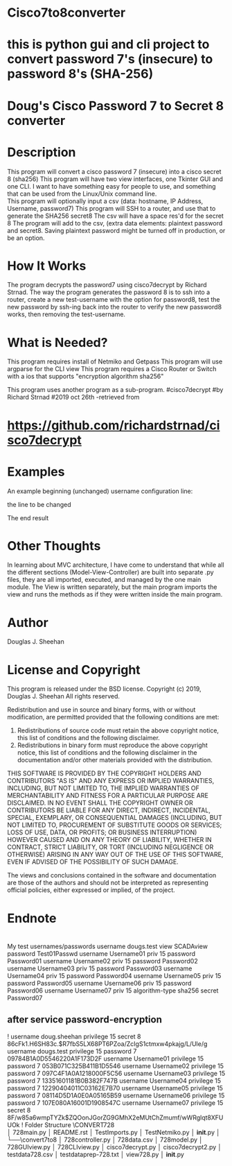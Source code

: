 # Cisco7to8converter
this is python gui and cli project to convert password 7's (insecure) to password 8's (SHA-256)
==============================================================================
Doug's Cisco Password 7 to Secret 8 converter
===============================================================================

Description
===============================================================================
This program will convert a cisco password 7 (insecure) into a 
  cisco secret 8 (sha256)
This program will have two view interfaces, one Tkinter GUI and one CLI. 
  I want to have something easy for people to use, and something that can be 
  used from the Linux/Unix command line.  
This program will optionally input a csv (data: hostname, IP Address, Username, password7)
This program will SSH to a router, and use that to generate the SHA256 secret8
The csv will have a space res'd for the secret 8
The program will add to the csv, (extra data elements: plaintext password and secret8. 
Saving plaintext password might be turned off in production, or be an option.

How It Works
===============================================================================
The program decrypts the password7 using cisco7decrypt by Richard Strnad.
The way the program generates the password 8 is to ssh into a router, create a new
test-username with the option for password8, test the new password by ssh-ing back 
into the router to verify the new password8 works, then removing the test-username.

What is Needed?
===============================================================================
This program requires install of Netmiko and Getpass
This program will use argparse for the CLI view
This program requires a Cisco Router or Switch with a ios that supports 
"encryption algorithm sha256"

This program uses another program as a sub-program.
#cisco7decrypt
#by Richard Strnad
#2019 oct 26th -retrieved from
# https://github.com/richardstrnad/cisco7decrypt
#


Examples
===============================================================================
An example beginning (unchanged) username configuration line:

the line to be changed

The end result

Other Thoughts
===============================================================================
In learning about MVC architecture, I have come to understand that while all the 
different sections (Model-View-Controller) are built into separate .py files, 
they are all imported, executed, and managed by the one main module. The View 
is written separately, but the main program imports the view and runs the 
methods as if they were written inside the main program.

Author
================================================================================
Douglas J. Sheehan


License and Copyright
================================================================================
This program is released under the BSD license. 
Copyright (c) 2019, Douglas J. Sheehan
All rights reserved.

Redistribution and use in source and binary forms, with or without
modification, are permitted provided that the following conditions are met:

1. Redistributions of source code must retain the above copyright notice, this
   list of conditions and the following disclaimer.
2. Redistributions in binary form must reproduce the above copyright notice,
   this list of conditions and the following disclaimer in the documentation
   and/or other materials provided with the distribution.

THIS SOFTWARE IS PROVIDED BY THE COPYRIGHT HOLDERS AND CONTRIBUTORS "AS IS" AND
ANY EXPRESS OR IMPLIED WARRANTIES, INCLUDING, BUT NOT LIMITED TO, THE IMPLIED
WARRANTIES OF MERCHANTABILITY AND FITNESS FOR A PARTICULAR PURPOSE ARE
DISCLAIMED. IN NO EVENT SHALL THE COPYRIGHT OWNER OR CONTRIBUTORS BE LIABLE FOR
ANY DIRECT, INDIRECT, INCIDENTAL, SPECIAL, EXEMPLARY, OR CONSEQUENTIAL DAMAGES
(INCLUDING, BUT NOT LIMITED TO, PROCUREMENT OF SUBSTITUTE GOODS OR SERVICES;
LOSS OF USE, DATA, OR PROFITS; OR BUSINESS INTERRUPTION) HOWEVER CAUSED AND
ON ANY THEORY OF LIABILITY, WHETHER IN CONTRACT, STRICT LIABILITY, OR TORT
(INCLUDING NEGLIGENCE OR OTHERWISE) ARISING IN ANY WAY OUT OF THE USE OF THIS
SOFTWARE, EVEN IF ADVISED OF THE POSSIBILITY OF SUCH DAMAGE.

The views and conclusions contained in the software and documentation are those
of the authors and should not be interpreted as representing official policies,
either expressed or implied, of the <project name> project.

Endnote
================================================================================

#
#
My test usernames/passwords
username dougs.test view SCADAview password Test01Passwd
username Username01 priv 15 password Password01
username Username02 priv 15 password Password02
username Username03 priv 15 password Password03
username Username04 priv 15 password Password04
username Username05 priv 15 password Password05
username Username06 priv 15 password Password06
username Username07 priv 15 algorithm-type sha256 secret Password07

## after service password-encryption

!
username doug.sheehan privilege 15 secret 8 $8$6cFk1.H6SH83c.$R7fbS5LX68PT6PZoa/ZcIgS1ctmxw4pkajg/L/Ule/g
username dougs.test privilege 15 password 7 09784B1A0D5546220A1F173D2F
username Username01 privilege 15 password 7 053B071C325B411B1D5546
username Username02 privilege 15 password 7 097C4F1A0A1218000F5C56
username Username03 privilege 15 password 7 13351601181B0B382F747B
username Username04 privilege 15 password 7 12290404011C03162E7B70
username Username05 privilege 15 password 7 08114D5D1A0E0A05165B59
username Username06 privilege 15 password 7 107E080A16001D1908547C
username Username07 privilege 15 secret 8 $8$F/w85a6wmpTYZk$ZQOonJGorZG9GMhX2eMUtChZmumf/wWRglqt8XFUUOk
!
Folder Structure
\CONVERT728\
│   728main.py
│   README.rst
│   TestImports.py
│   TestNetmiko.py
│   __init__.py
│
└──\convert7to8
    │   728controller.py
    │   728data.csv
    │   728model.py
    │   728GUIview.py
    │   728CLIview.py
    │   cisco7decrypt.py
    │   cisco7decrypt2.py
    │   testdata728.csv
    │   testdataprep-728.txt
    │   view728.py
    │   __init__.py
    
